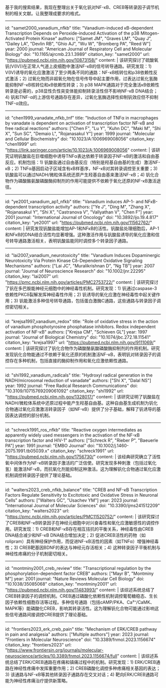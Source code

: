 基于我的搜索结果，我现在整理出关于氧化钒对NF-κB、CREB等转录因子调节机制的相关文献。让我整理成要求的格式。

----
id: "samet2000_vanadium_nfkb"
title: "Vanadium-induced κB-dependent Transcription Depends on Peroxide-induced Activation of the p38 Mitogen-Activated Protein Kinase"
authors: ["Samet JM", "Graves LM", "Quay J", "Dailey LA", "Devlin RB", "Ghio AJ", "Wu W", "Bromberg PA", "Reed W"]
year: 2000
journal: "American Journal of Respiratory Cell and Molecular Biology"
doi: "10.1165/ajrcmb.23.1.3989"
citation_key: "samet2000"
url: "https://pubmed.ncbi.nlm.nih.gov/10873158/"
content: |
  该研究探讨了硫酸氧钒(V(IV))在正常人气道上皮细胞中激活NF-κB的信号转导通路。研究发现：1) V(IV)诱导的氧化应激激活了至少两条不同的通路：NF-κB核转位和p38依赖性反式激活；2) 过氧化物而非超氧化物在信号传导中起主要作用，过表达过氧化氢酶能抑制NF-κB核转位和κB依赖性转录；3) p38 MAPK通路对于完全激活κB依赖性转录是必需的，p38显性负性突变体能抑制转录活性但不影响NF-κB DNA结合；4) 钒和TNF-α的上游信号通路存在差异，过氧化氢酶选择性抑制钒效应但不抑制TNF-α效应。

----
id: "chen1999_vanadate_nfkb_tnf"
title: "Induction of TNFα in macrophages by vanadate is dependent on activation of transcription factor NF-κB and free radical reactions"
authors: ["Chen F", "Lu Y", "Kuhn DC", "Maki M", "Shi X", "Sun SC", "Demaio L", "Rojanasakul Y"]
year: 1999
journal: "Molecular and Cellular Biochemistry"
doi: "10.1023/A:1006969008056"
citation_key: "chen1999"
url: "https://link.springer.com/article/10.1023/A:1006969008056"
content: |
  该研究证明钒酸盐在巨噬细胞中诱导TNFα表达依赖于转录因子NF-κB的激活和自由基反应。机制包括：1) 钒酸盐通过自由基反应（特别是羟基自由基的生成）激活NF-κB；2) TNFα基因启动子区域含有κB样基序，NF-κB对其转录调控至关重要；3) 钒酸盐可以通过NADH/微粒体系统还原产生羟基自由基来激活NF-κB；4) 钒化合物作为磷酸酪氨酸磷酸酶抑制剂的作用可能提供不依赖于氧化还原的NF-κB激活途径。

----
id: "ye2001_vanadium_ap1_nfkb"
title: "Vanadium induces AP-1- and NFκB-dependent transcription activity"
authors: ["Ye J", "Ding M", "Zhang X", "Rojanasakul Y", "Shi X", "Castranova V", "Vallyathan V", "Chen F"]
year: 2001
journal: "International Journal of Oncology"
doi: "10.3892/ijo.19.4.817"
citation_key: "ye2001"
url: "https://pubmed.ncbi.nlm.nih.gov/11562762/"
content: |
  研究发现钒酸盐能增加AP-1和NFκB的活性。钒酸盐处理细胞后，AP-1和NFκB的DNA结合活性均显著增强。这种激活作用与钒酸盐诱导的氧化应激和信号转导通路激活相关，表明钒酸盐能同时调控多个转录因子通路。

----
id: "lai2007_vanadium_neurotoxicity"
title: "Vanadium Induces Dopaminergic Neurotoxicity Via Protein Kinase Cδ-Dependent Oxidative Signaling Mechanisms"
authors: ["Lai JC", "Muralikrishnan D", "Ng TB"]
year: 2007
journal: "Journal of Neuroscience Research"
doi: "10.1002/jnr.22295"
citation_key: "lai2007"
url: "https://pmc.ncbi.nlm.nih.gov/articles/PMC2753722/"
content: |
  该研究探讨了钒在多巴胺能神经元细胞中的神经毒性机制。研究发现：1) 钒通过caspase-3依赖性PKCδ裂解发挥神经毒性作用；2) 钒诱导的氧化应激在神经毒性中起关键作用；3) 钒能激活多种信号转导通路，包括蛋白激酶C通路，这些通路与转录因子调控密切相关。

----
id: "krejsa1997_vanadium_redox"
title: "Role of oxidative stress in the action of vanadium phosphotyrosine phosphatase inhibitors. Redox independent activation of NF-κB"
authors: ["Krejsa CM", "Schieven GL"]
year: 1997
journal: "Journal of Biological Chemistry"
doi: "10.1074/jbc.272.18.11541"
citation_key: "krejsa1997"
url: "https://pubmed.ncbi.nlm.nih.gov/9111069/"
content: |
  该研究探讨了钒化合物作为磷酸酪氨酸磷酸酶抑制剂的作用机制。研究发现钒化合物能通过不依赖于氧化还原的机制激活NF-κB，表明钒对转录因子的调控存在多种机制，包括直接的酶抑制作用和氧化应激依赖性通路。

----
id: "shi1992_vanadium_radicals"
title: "Hydroxyl radical generation in the NADH/microsomal reduction of vanadate"
authors: ["Shi X", "Dalal NS"]
year: 1992
journal: "Free Radical Research Communications"
doi: "10.3109/10715769209061092"
citation_key: "shi1992"
url: "https://pubmed.ncbi.nlm.nih.gov/1328017/"
content: |
  该研究证明了钒酸盐在NADH/微粒体系统中还原过程中能产生羟基自由基。这种自由基生成机制为钒化合物通过氧化应激激活转录因子（如NF-κB）提供了分子基础，解释了钒诱导的基因表达调控的部分机制。

----
id: "schreck1991_ros_nfkb"
title: "Reactive oxygen intermediates as apparently widely used messengers in the activation of the NF-κB transcription factor and HIV-1"
authors: ["Schreck R", "Rieber P", "Baeuerle PA"]
year: 1991
journal: "EMBO Journal"
doi: "10.1002/j.1460-2075.1991.tb05039.x"
citation_key: "schreck1991"
url: "https://pubmed.ncbi.nlm.nih.gov/1756730/"
content: |
  该经典研究确立了活性氧中间体作为NF-κB转录因子激活的广泛信使。研究发现多种刺激（包括过氧化氢）能激活NF-κB，而抗氧化剂能抑制这种激活。这为理解钒化合物通过氧化应激机制调控转录因子提供了理论基础。

----
id: "walters2023_creb_nfkb_balance"
title: "CREB and NF-κB Transcription Factors Regulate Sensitivity to Excitotoxic and Oxidative Stress in Neuronal Cells"
authors: ["Walters GC", "Usachev YM"]
year: 2023
journal: "International Journal of Molecular Sciences"
doi: "10.3390/ijms241512209"
citation_key: "walters2023"
url: "https://pmc.ncbi.nlm.nih.gov/articles/PMC11520752/"
content: |
  该研究探讨了CREB和NF-κB转录因子在神经元细胞中对兴奋毒性和氧化应激敏感性的调控作用。研究发现：1) CREB和NF-κB存在相互拮抗的平衡关系，神经毒性由CREB DNA结合减少和NF-κB DNA结合增加决定；2) 促进CREB活性的药物（如rolipram）具有神经保护作用，而促进NF-κB活性的因素（如TNFα）增强神经毒性；3) CREB靶基因BDNF的表达与神经元存活相关；4) 这种转录因子平衡机制与神经性疼痛的分子机制密切相关。

----
id: "montminy2001_creb_review"
title: "Transcriptional regulation by the phosphorylation-dependent factor CREB"
authors: ["Mayr B", "Montminy M"]
year: 2001
journal: "Nature Reviews Molecular Cell Biology"
doi: "10.1038/35085068"
citation_key: "montminy2001"
url: "https://pubmed.ncbi.nlm.nih.gov/11483993/"
content: |
  该综述系统总结了CREB转录因子的调控机制。CREB通过磷酸化依赖性机制调控葡萄糖稳态、生长因子依赖性细胞存活等过程。多种信号通路（包括cAMP/PKA、Ca²⁺/CaMK、MAPK等）能磷酸化CREB，影响其转录活性。这为理解钒化合物可能通过影响这些信号通路间接调控CREB提供了理论基础。

----
id: "frontiers2023_erk_creb_pain"
title: "Mechanism of ERK/CREB pathway in pain and analgesia"
authors: ["Multiple authors"]
year: 2023
journal: "Frontiers in Molecular Neuroscience"
doi: "10.3389/fnmol.2023.1156674"
citation_key: "frontiers2023"
url: "https://www.frontiersin.org/journals/molecular-neuroscience/articles/10.3389/fnmol.2023.1156674/full"
content: |
  该综述系统总结了ERK/CREB通路在疼痛和镇痛过程中的机制。研究发现：1) ERK/CREB通路在神经性疼痛中发挥重要作用；2) CREB磷酸化调控多种疼痛相关基因的表达；3) 该通路与NF-κB等其他转录因子通路存在交叉对话；4) 靶向ERK/CREB通路可能为神经性疼痛治疗提供新策略。